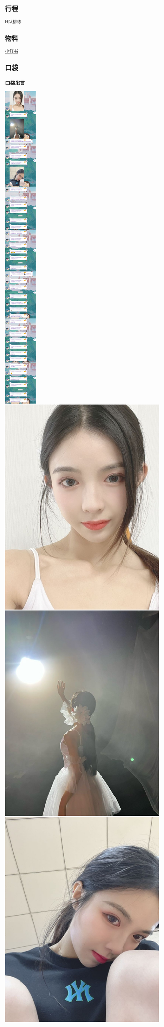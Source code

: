 ## 行程
H队排练

## 物料
[小红书](http://www.xiaohongshu.com/discovery/item/6217812300000000210368fb)<br>

## 口袋
### 口袋发言
![口袋发言](./pocket48/imgs/messages1.jpeg)<br>
![口袋发言](./pocket48/imgs/P1.jpeg)<br>
![口袋发言](./pocket48/imgs/P2.jpeg)<br>
![口袋发言](./pocket48/imgs/P3.jpeg)<br>